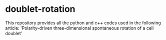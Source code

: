 # doublet-rotation
This repository provides all the python and c++ codes used in the following article: 'Polarity-driven three-dimensional spontaneous rotation of a cell doublet'
